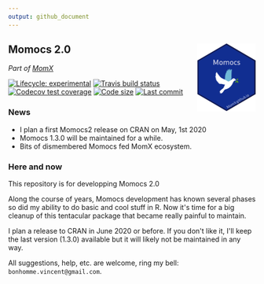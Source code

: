 ```yaml
---
output: github_document
---
```


<!-- README.md is generated from README.Rmd. Please edit that file -->



## Momocs 2.0 <a href='http://momx.github.io/Momocs2'><img src='man/figures/logo.png' align="right" height="139" /></a>

*Part of [MomX](https://momx.github.io/MomX/)*

<!-- badges: start -->
[![Lifecycle: experimental](https://img.shields.io/badge/lifecycle-experimental-orange.svg)](https://www.tidyverse.org/lifecycle/#experimental)
[![Travis build status](https://travis-ci.org/MomX/Momocs2.svg?branch=master)](https://travis-ci.org/MomX/Momocs2)
[![Codecov test coverage](https://codecov.io/gh/MomX/Momocs2/branch/master/graph/badge.svg)](https://codecov.io/gh/MomX/Momocs2?branch=master)
[![Code size](https://img.shields.io/github/languages/code-size/MomX/Momocs.svg)](https://github.com/MomX/Momocs2)
[![Last commit](https://img.shields.io/github/last-commit/MomX/Momocs2.svg)](https://github.com/MomX/Momocs2/commits/master)
<!-- badges: end -->

<!--
The goal of Momocs is to provide a complete, convenient, reproducible and open-source toolkit for 2D morphometrics.

It includes most common 2D morphometrics approaches on outlines, open outlines, configurations of landmarks, traditional morphometrics, and facilities for data preparation, manipulation and visualization with a consistent grammar throughout.

It allows reproducible, pipeable, complex morphometric analyses and other morphometrics approaches should be easy to plug in, or develop from, on top of this canvas.

It hinges on the core functions developed in the must-have book _[Morphometrics with R](http://www.springer.com/statistics/life+sciences,+medicine+%26+health/book/978-0-387-77789-4)_ by [Julien Claude](http://www.isem.univ-montp2.fr/recherche/equipes/biologie-du-developpement-et-evolution/personnel/claude-julien/) (2008).

* __Check__ the online doc and the tutorials [there](http://momx.github.io/Momocs/)
* __You're welcome to__ implement ideas, propose new ones, review the code, the helpfiles or the vignettes, report bugs, ask for help and propose to collaborate with me: [here on GitHub](https://github.com/MomX/Momocs/issues) or there: `bonhomme.vincent@gmail.com`.

-->

### News 

* I plan a first Momocs2 release on CRAN on May, 1st 2020
* Momocs 1.3.0 will be maintained for a while.
* Bits of dismembered Momocs fed MomX ecosystem. 

### Here and now
This repository is for developping Momocs 2.0

Along the course of years, Momocs development has known several phases so did my ability to do basic and cool stuff in R. Now it's time for a big cleanup of this tentacular package that became really painful to maintain.

I plan a release to CRAN in June 2020 or before. If you don't like it, I'll keep the last version (1.3.0) available but it will likely not be maintained in any way.

All suggestions, help, etc. are welcome, ring my bell: `bonhomme.vincent@gmail.com`.

<!--
## Big changes going on

* Overall, embrace [tidy manifesto](https://tidyverse.tidyverse.org/articles/manifesto.html)
* Momocs is now restricted to manipulating shapes and describing them into coefficients. Import function will be entirely rewritten and part of `Momit`. Statistical tools will be part of `Momstats`. This will allow a much easier maintenance. Also development on top of Momocs will be a piece of cake. More packages are on their way and I'll verse them progressively into MomX.
* All objects are now [tibbles](https://tibble.tidyverse.org/), and Momocs is thus tidyverse ready. `dplyr`, `purrr` and `ggplot2` and other tidyverse packages are your new friends. You're worth it and you will rock it.
* Former S3 classes `Coo` and `Coe` spirit is still around but they are turned into columns, as lists of shapes and lists of coordinates. Overall Momocs is more open-minded about what is a shape.
* All graphs have been rewritten, a curated list of interesting datasets.
* Help pages have been rewritten and examples are now more interesting.
* Vignettes and companion websites.
* Test coverage is now decent.
* Overall, the code is more concise, consistent, commented. And yet this is the most dramatic change, it is mostly internal. For instance, this still works like a charm: `bot %T>% panel %>% efourier %T>% boxplot %>% PCA %>% plot`.

## Smaller changes (work in progress)

### working with shapes
* `coo_` ended up doing very different things: modifying shapes (eg `coo_center`), describing shapes (eg `coo_centpos`), testing shapes (eg `coo_likely_clockwise`) and even plotting (eg `coo_plot`). This was very confusing. 
  * `coo_` is now reserved for shape modifyers (eg `coo_center`)
  * `get_` is now for shape descriptors (thos that return a scale, eg `get_perim`; or a longer description eg `get_perimpts`)
  
### graphics
  * all graphics are delegated to `ggplot2`.
  * all objects have now two defaut methods: `gg` a default visualization with sensible choices, `gg0` is the empty canvas that just waits for `geoms`
  * other plotting functions have more sensible names (eg `plot_ruban`)
  * I still think `grindr` has merits but it's deprecated.
  -->
